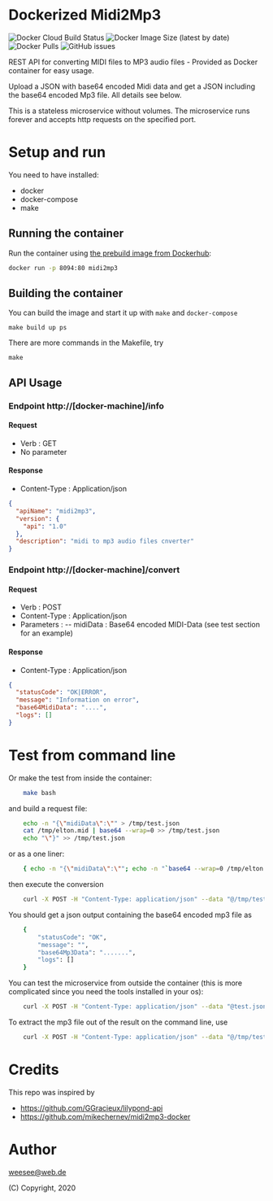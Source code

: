 Dockerized Midi2Mp3
===================

![Docker Cloud Build Status](https://img.shields.io/docker/cloud/build/weesee/midi2mp3-api) ![Docker Image Size (latest by date)](https://img.shields.io/docker/image-size/weesee/midi2mp3-api) ![Docker Pulls](https://img.shields.io/docker/pulls/weesee/midi2mp3-api) ![GitHub issues](https://img.shields.io/github/issues/weesee/dockerized-midi2mp3-api) 

REST API for converting MIDI files to MP3 audio files - Provided as Docker container for easy usage.

Upload a JSON with base64 encoded Midi data and get a JSON including the base64 encoded Mp3 file. All details see below.

This is a stateless microservice without volumes. The microservice runs forever and accepts http requests on the specified port. 

# Setup and run

You need to have installed:

* docker
* docker-compose
* make

## Running the container

Run the container using [the prebuild image from Dockerhub](https://hub.docker.com/r/weesee/midi2mp3-api):

```bash
docker run -p 8094:80 midi2mp3
```

## Building the container 

You can build the image and start it up with ```make``` and ```docker-compose```

    make build up ps

There are more commands in the Makefile, try

    make

## API Usage

### Endpoint http://[docker-machine]/info

#### Request
- Verb : GET
- No parameter
	
#### Response
- Content-Type : Application/json
```json
{
  "apiName": "midi2mp3",
  "version": {
    "api": "1.0"
  },
  "description": "midi to mp3 audio files cnverter"
}
```  
	
### Endpoint http://[docker-machine]/convert
	
#### Request	
- Verb : POST
- Content-Type : Application/json
- Parameters :
-- midiData : Base64 encoded MIDI-Data (see test section for an example)
	
#### Response
- Content-Type : Application/json
```json  
{
  "statusCode": "OK|ERROR",
  "message": "Information on error",
  "base64MidiData": "....",
  "logs": []
}
```


# Test from command line

Or make the test from inside the container:
```bash
    make bash
```

and build a request file:
```bash
    echo -n "{\"midiData\":\"" > /tmp/test.json
    cat /tmp/elton.mid | base64 --wrap=0 >> /tmp/test.json
    echo "\"}" >> /tmp/test.json
```

or as a one liner:
```bash
    { echo -n "{\"midiData\":\""; echo -n "`base64 --wrap=0 /tmp/elton.mid`"; echo "\"}"; } > /tmp/test.json
```

then execute the conversion 
```bash
    curl -X POST -H "Content-Type: application/json" --data "@/tmp/test.json" localhost/convert | jq .
```

You should get a json output containing the base64 encoded mp3 file as
```bash
    {
        "statusCode": "OK",
        "message": "",
        "base64Mp3Data": ".......",
        "logs": []
    }
```

You can test the microservice from outside the container (this is more complicated since you need the tools installed in your os):
```bash
    curl -X POST -H "Content-Type: application/json" --data "@test.json" localhost:8094/convert | jq .
```

To extract the mp3 file out of the result on the command line, use
```bash
    curl -X POST -H "Content-Type: application/json" --data "@/tmp/test.json" localhost/convert | jq -r .base64Mp3Data | base64 -d > /tmp/elton.mp3
```

# Credits

This repo was inspired by

* https://github.com/GGracieux/lilypond-api
* https://github.com/mikechernev/midi2mp3-docker

# Author

weesee@web.de

(C) Copyright, 2020




    
